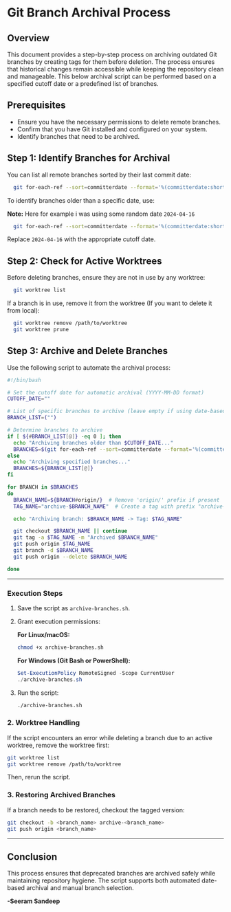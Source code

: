 # **Git Branch Archival Process**

## **Overview**
This document provides a step-by-step process on archiving outdated Git branches by creating tags for them before deletion. The process ensures that historical changes remain accessible while keeping the repository clean and manageable. This below archival script can be performed based on a specified cutoff date or a predefined list of branches.


## **Prerequisites**
- Ensure you have the necessary permissions to delete remote branches.
- Confirm that you have Git installed and configured on your system.
- Identify branches that need to be archived.

## **Step 1: Identify Branches for Archival**
You can list all remote branches sorted by their last commit date:
```bash
  git for-each-ref --sort=committerdate --format='%(committerdate:short) %(refname:short)' refs/remotes/origin/
```

To identify branches older than a specific date, use:

**Note:** Here for example i was using some random date `2024-04-16`

```bash
  git for-each-ref --sort=committerdate --format='%(committerdate:short) %(refname:short)' refs/remotes/origin/ | awk '$1 < "2024-04-16" {print $2}'
```
Replace `2024-04-16` with the appropriate cutoff date.


## **Step 2: Check for Active Worktrees**
Before deleting branches, ensure they are not in use by any worktree:
```bash
  git worktree list
```
If a branch is in use, remove it from the worktree (If you want to delete it from local):
```bash
  git worktree remove /path/to/worktree
  git worktree prune
```

## **Step 3: Archive and Delete Branches**
Use the following script to automate the archival process:

```bash
#!/bin/bash

# Set the cutoff date for automatic archival (YYYY-MM-DD format)
CUTOFF_DATE=""

# List of specific branches to archive (leave empty if using date-based archival)
BRANCH_LIST=("")

# Determine branches to archive
if [ ${#BRANCH_LIST[@]} -eq 0 ]; then
  echo "Archiving branches older than $CUTOFF_DATE..."
  BRANCHES=$(git for-each-ref --sort=committerdate --format='%(committerdate:short) %(refname:short)' refs/remotes/origin/ | awk '$1 < "'"$CUTOFF_DATE"'" {print $2}')
else
  echo "Archiving specified branches..."
  BRANCHES=${BRANCH_LIST[@]}
fi

for BRANCH in $BRANCHES
do
  BRANCH_NAME=${BRANCH#origin/}  # Remove 'origin/' prefix if present
  TAG_NAME="archive-$BRANCH_NAME"  # Create a tag with prefix "archive-"

  echo "Archiving branch: $BRANCH_NAME -> Tag: $TAG_NAME"

  git checkout $BRANCH_NAME || continue
  git tag -a $TAG_NAME -m "Archived $BRANCH_NAME"
  git push origin $TAG_NAME
  git branch -d $BRANCH_NAME
  git push origin --delete $BRANCH_NAME

done
```

---

### **Execution Steps**

1. Save the script as `archive-branches.sh`.
2. Grant execution permissions:
   
   **For Linux/macOS:**
   ```bash
   chmod +x archive-branches.sh
   ```
   
   **For Windows (Git Bash or PowerShell):**
   ```powershell
   Set-ExecutionPolicy RemoteSigned -Scope CurrentUser
   ./archive-branches.sh
   ```

3. Run the script:
   ```bash
   ./archive-branches.sh
   ```
   

### 2. Worktree Handling

If the script encounters an error while deleting a branch due to an active worktree, remove the worktree first:

```bash
git worktree list
git worktree remove /path/to/worktree
```

Then, rerun the script.

### 3. Restoring Archived Branches

If a branch needs to be restored, checkout the tagged version:

```bash
git checkout -b <branch_name> archive-<branch_name>
git push origin <branch_name>
```

---

## Conclusion

This process ensures that deprecated branches are archived safely while maintaining repository hygiene. The script supports both automated date-based archival and manual branch selection.



**-Seeram Sandeep**
